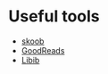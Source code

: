 # Useful tools
* [skoob](https://www.skoob.com.br/)
* [GoodReads](https://www.goodreads.com/)
* [Libib](https://www.libib.com/)